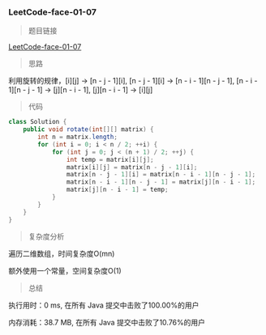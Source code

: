 ### LeetCode-face-01-07

> 题目链接

[LeetCode-face-01-07](https://leetcode-cn.com/problems/rotate-matrix-lcci/)

> 思路

利用旋转的规律，[i][j] -> [n - j - 1][i], [n - j - 1][i] -> [n - i - 1][n - j - 1], [n - i - 1][n - j - 1] -> [j][n - i - 1], [j][n - i - 1]  -> [i][j]

> 代码

```java
class Solution {
    public void rotate(int[][] matrix) {
        int n = matrix.length;
        for (int i = 0; i < n / 2; ++i) {
            for (int j = 0; j < (n + 1) / 2; ++j) {
                int temp = matrix[i][j];
                matrix[i][j] = matrix[n - j - 1][i];
                matrix[n - j - 1][i] = matrix[n - i - 1][n - j - 1];
                matrix[n - i - 1][n - j - 1] = matrix[j][n - i - 1];
                matrix[j][n - i - 1] = temp;
            }
        }
    }
}
```

> 复杂度分析

遍历二维数组，时间复杂度O(mn)

额外使用一个常量，空间复杂度O(1)

> 总结

执行用时：0 ms, 在所有 Java 提交中击败了100.00%的用户

内存消耗：38.7 MB, 在所有 Java 提交中击败了10.76%的用户
